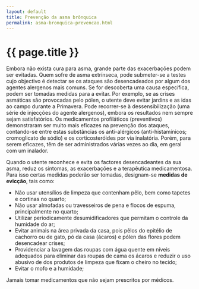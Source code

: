 ```yaml
---
layout: default
title: Prevenção da asma brônquica
permalink: asma-bronquica-prevencao.html
---
```


# {{ page.title }}

Embora não exista cura para asma, grande parte das exacerbações podem ser evitadas. Quem sofre de asma extrínseca, pode submeter-se a testes cujo objectivo é detectar se os ataques são desencadeados por algum dos agentes alergenos mais comuns. Se for descoberta uma causa específica, podem ser tomadas medidas para a evitar. Por exemplo, se as crises asmáticas são provocadas pelo pólen, o utente deve evitar jardins e as idas ao campo durante a Primavera. Pode recorrer-se à dessensibilização (uma série de injecções do agente alergenos), embora os resultados nem sempre sejam satisfatórios. Os medicamentos profiláticos (preventivos) demonstraram ser muito mais eficazes na prevenção dos ataques, contando-se entre estas substâncias os anti-alérgicos (anti-histamínicos; cromoglicato de sódio) e os corticosteróides por via inalatória. Porém, para serem eficazes, têm de ser administrados várias vezes ao dia, em geral com um inalador.

Quando o utente reconhece e evita os factores desencadeantes da sua asma, reduz os sintomas, as exacerbações e a terapêutica medicamentosa. Para isso certas medidas poderão ser tomadas, designam-se __medidas de evicção__, tais como:

* Não usar utensílios de limpeza que contenham pêlo, bem como tapetes e cortinas no quarto;
* Não usar almofadas ou travesseiros de pena e flocos de espuma, principalmente no quarto;
* Utilizar periodicamente desumidificadores que permitam o controle da humidade do ar;
* Evitar animais na área privada da casa, pois pêlos do epitélio de cachorro ou de gato, pó da casa (ácaros) e pólen das flores podem desencadear crises;
* Providenciar a lavagem das roupas com água quente em níveis adequados para eliminar das roupas de cama os ácaros e reduzir o uso abusivo de dos produtos de limpeza que fixam o cheiro no tecido;
* Evitar o mofo e a humidade;

Jamais tomar medicamentos que não sejam prescritos por médicos.
